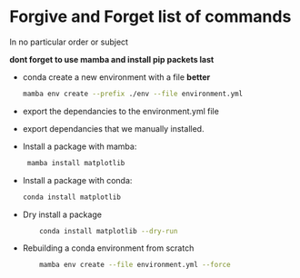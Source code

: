 # Forgive and Forget list of commands
In no particular order or subject

**dont forget to use mamba and install pip packets last**
* conda create a new environment with a file **better**
    ```bash
    mamba env create --prefix ./env --file environment.yml
    ```
* export the dependancies to the environment.yml file 
* export dependancies that we manually installed.

* Install a package with mamba:
   ```bash
    mamba install matplotlib
    ```
* Install a package with conda:
    ```bash
    conda install matplotlib
    ```
* Dry install a package 
    ```bash
        conda install matplotlib --dry-run
    ```
* Rebuilding a conda environment from scratch
    ```bash
        mamba env create --file environment.yml --force
    ```